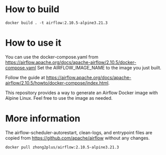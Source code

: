 # How to build
```
docker build . -t airflow:2.10.5-alpine3.21.3
```

# How to use it
You can use the docker-compose.yaml from https://airflow.apache.org/docs/apache-airflow/2.10.5/docker-compose.yaml
Set the AIRFLOW_IMAGE_NAME to the image you just built.

Follow the guide at https://airflow.apache.org/docs/apache-airflow/2.10.5/howto/docker-compose/index.html.

This repository provides a way to generate an Airflow Docker image with Alpine Linux. Feel free to use the image as needed.

# More information
The airflow-scheduler-autorestart, clean-logs, and entrypoint files are copied from https://github.com/apache/airflow without any changes.
```
docker pull zhong2plus/airflow:2.10.5-alpine3.21.3
```
